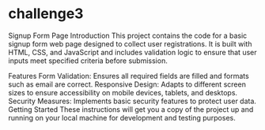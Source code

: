 # challenge3
Signup Form Page
Introduction
This project contains the code for a basic signup form web page designed to collect user registrations. It is built with HTML, CSS, and JavaScript and includes validation logic to ensure that user inputs meet specified criteria before submission.

Features
Form Validation: Ensures all required fields are filled and formats such as email are correct.
Responsive Design: Adapts to different screen sizes to ensure accessibility on mobile devices, tablets, and desktops.
Security Measures: Implements basic security features to protect user data.
Getting Started
These instructions will get you a copy of the project up and running on your local machine for development and testing purposes.
